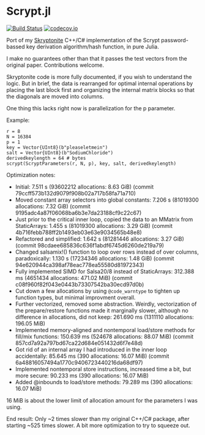 # Scrypt.jl

[![Build Status](https://travis-ci.com/BioTurboNick/Scrypt.jl.svg?branch=master)](https://travis-ci.com/github/BioTurboNick/Scrypt.jl)
[![codecov.io](https://codecov.io/github/BioTurboNick/Scrypt.jl/coverage.svg?branch=master)](https://codecov.io/github/BioTurboNick/Scrypt.jl?branch=master)

Port of my [Skryptonite](https://github.com/BioTurboNick/Skryptonite) C++/C# implementation of the Scrypt password-bassed key derivation algorithm/hash function, in pure Julia.

I make no guarantees other than that it passes the test vectors from the original paper. Contributions welcome.

Skryptonite code is more fully documented, if you wish to understand the logic. But in brief, the data is rearranged for optimal internal operations by placing the last block first and organizing the internal matrix blocks so that the diagonals are moved into columns.

One thing this lacks right now is parallelization for the p parameter.

Example:
```
r = 8
N = 16384
p = 1
key = Vector{UInt8}(b"pleaseletmein")
salt = Vector{UInt8}(b"SodiumChloride")
derivedkeylength = 64 # bytes
scrypt(ScryptParameters(r, N, p), key, salt, derivedkeylength)
```


Optimization notes:
 - Initial: 7.511 s (93602212 allocations: 8.63 GiB) (commit 79ccff573b132d9079f908b02a717b58fa71a710)
 - Moved constant array selectors into global constants: 7.206 s (81019300 allocations: 7.32 GiB) (commit 9195adc4a87f06068ba6b3e7da23188cf9c22c67)
 - Just prior to the critical inner loop, copied the data to an MMatrix from StaticArrays: 1.455 s (81019300 allocations: 3.29 GiB) (commit 4b716febb788ff2b1493eb03e63e9034565b48e8)
 - Refactored and simplified: 1.642 s (81281446 allocations: 3.27 GiB) (commit 98cdaee685836c636f1abdf6745d6260de219a79)
 - Changed salsamix!() function to loop over rows instead of over columns, paradoxically: 1.130 s (17234346 allocations: 1.48 GiB) (commit 94e620944ca398af78eac778ea55580d81972343)
 - Fully implemented SIMD for Salsa20/8 instead of StaticArrays: 312.388 ms (4651434 allocations: 471.02 MiB) (commit c08f960f82f043e0443b73307542ba30ecd97d0b)
 - Cut down a few allocations by using `@code_warntype` to tighten up function types, but minimal improvment overall.
 - Further vectorized, removed some abstraction. Weirdly, vectorization of the prepare/restore functions made it marginally slower, although no difference in allocations, did not keep: 261.690 ms (1311110 allocations: 196.05 MiB)
 - Implemented memory-aligned and nontemporal load/store methods for fill/mix functions: 150.639 ms (524678 allocations: 88.07 MiB) (commit 857cd7a92a797bd67ca22d684e051432d6f7e48d)
 - Got rid of an internal array I had introduced in the inner loop accidentally: 85.645 ms (390 allocations: 16.07 MiB) (commit 6a48816057494a1770c9406723440216da68df97)
 - Implemented nontemporal store instructions, increased time a bit, but more secure: 90.233 ms (390 allocations: 16.07 MiB)
 - Added @inbounds to load/store methods: 79.289 ms (390 allocations: 16.07 MiB)

 16 MiB is about the lower limit of allocation amount for the parameters I was using.


 End result: Only ~2 times slower than my original C++/C# package, after starting ~525 times slower. A bit more optimization to try to squeeze out.
